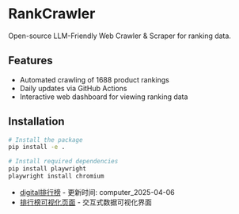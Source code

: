# RankCrawler

Open-source LLM-Friendly Web Crawler & Scraper for ranking data.

## Features

- Automated crawling of 1688 product rankings
- Daily updates via GitHub Actions
- Interactive web dashboard for viewing ranking data

## Installation

```bash
# Install the package
pip install -e .

# Install required dependencies
pip install playwright
playwright install chromium
```


- [digital排行榜](https://github.com/chenjy16/RankCrawler/blob/main/data/1688/digital_computer_2025-04-06.json) - 更新时间: computer_2025-04-06
- [排行榜可视化页面](https://chenjy16.github.io/RankCrawler/1688_rankings.html) - 交互式数据可视化界面



